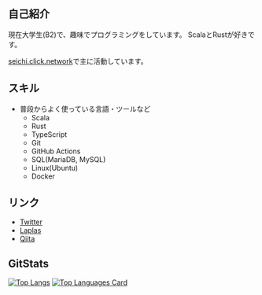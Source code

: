 自己紹介
--
現在大学生(B2)で、趣味でプログラミングをしています。
ScalaとRustが好きです。

[seichi.click.network](https://github.com/GiganticMinecraft)で主に活動しています。

スキル
--
- 普段からよく使っている言語・ツールなど
  - Scala
  - Rust
  - TypeScript
  - Git
  - GitHub Actions
  - SQL(MariaDB, MySQL)
  - Linux(Ubuntu)
  - Docker
  
リンク
--
- [Twitter](https://twitter.com/rito_528)
- [Laplas](https://lapras.com/public/3ZPOMK5)
- [Qiita](https://qiita.com/rito528)

GitStats
--
[![Top Langs](https://github-readme-stats.vercel.app/api?username=rito528&count_private=true&show_icons=true
)](https://github.com/anuraghazra/github-readme-stats)
[![Top Languages Card](https://github-readme-stats.vercel.app/api/top-langs/?username=rito528&layout=compact)]((https://github.com/anuraghazra/github-readme-stats)
)
